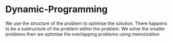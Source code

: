 # Dynamic-Programming
We use the structure of the problem to optimise the solution.
There happens to be a subtructure of the problem within the problem.
We solve the smaller problems then we optimise the overlapping problems using memoization. 
